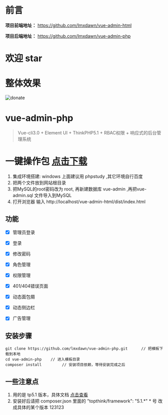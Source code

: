 # 前言
 
**项目前端地址：** <a href="https://github.com/lmxdawn/vue-admin-html" target="_blank">https://github.com/lmxdawn/vue-admin-html</a>

**项目后端地址：** <a href="https://github.com/lmxdawn/vue-admin-php" target="_blank">https://github.com/lmxdawn/vue-admin-php</a>

# 欢迎 star

# 整体效果

![donate](https://lmxdawn.github.io/images/show-how1.jpg)

# vue-admin-php

> Vue-cli3.0 + Element UI + ThinkPHP5.1 + RBAC权限 + 响应式的后台管理系统

# 一键操作包 <a href="https://pan.baidu.com/s/1og4fb7FePOQ1HIDOcBqmVw">点击下载</a>

1. 集成环境搭建: windows 上面建议用 phpstudy ,其它环境自行百度
2. 把两个文件放到网站根目录
3. 把MySQL的root密码改为 root, 再新建数据库 vue-admin ,再把vue-admin.sql 文件导入到MySQL
4. 打开浏览器 输入 http://localhost/vue-admin-html/dist/index.html


## 功能 ##
- [x] 管理员登录
- [x] 登录
- [x] 修改密码
- [x] 角色管理
- [x] 权限管理
- [x] 401/404错误页面
- [x] 动态面包屑
- [x] 动态侧边栏
- [x] 广告管理


## 安装步骤 ##

	git clone https://github.com/lmxdawn/vue-admin-php.git      // 把模板下载到本地
	cd vue-admin-php    // 进入模板目录
	composer install         // 安装项目依赖，等待安装完成之后

## 一些注意点 ##
1. 用的是 tp5.1 版本，具体文档 <a href="https://www.kancloud.cn/manual/thinkphp5_1/353946">点击查看</a>
2. 安装好后请把 composer.json 里面的 "topthink/framework": "5.1.*"  * 号 改成具体的某个版本
123123